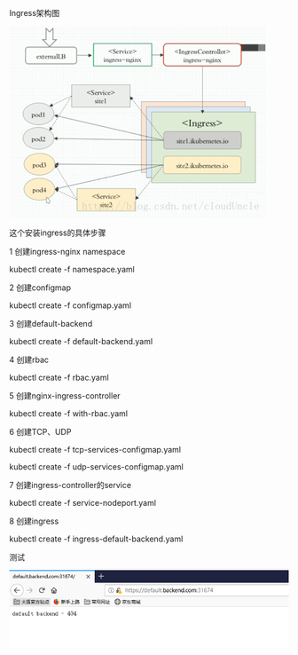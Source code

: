 Ingress架构图

![image](https://github.com/boxrice007/kubernetes/blob/master/ingress/img/20181004153431230.png)

这个安装ingress的具体步骤

1 创建ingress-nginx namespace

kubectl create -f namespace.yaml

2 创建configmap

kubectl create -f configmap.yaml

3 创建default-backend

kubectl create -f default-backend.yaml

4 创建rbac

kubectl create -f rbac.yaml

5 创建nginx-ingress-controller

kubectl create -f with-rbac.yaml

6 创建TCP、UDP

kubectl create -f tcp-services-configmap.yaml

kubectl create -f udp-services-configmap.yaml

7 创建ingress-controller的service

kubectl create -f service-nodeport.yaml

8 创建ingress

kubectl create -f ingress-default-backend.yaml

测试

![image](https://github.com/boxrice007/kubernetes/blob/master/ingress/img/ingress.png)
